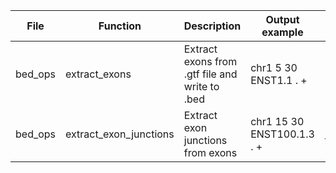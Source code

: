 | File | Function | Description | Output example | Notes |
| ------------ | ------------- | ------------ | ------------ | ------------ |
| bed_ops | extract_exons | Extract exons from .gtf file and write to .bed | chr1	5	30	ENST1.1	.	+ |
| bed_ops | extract_exon_junctions | Extract exon junctions from exons | chr1	15	30	ENST100.1.3	.	+ | ID: transcript.exon.junction_site |
